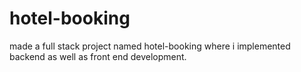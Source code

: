 # hotel-booking
made a full stack project named hotel-booking where i implemented backend as well as front end development.
